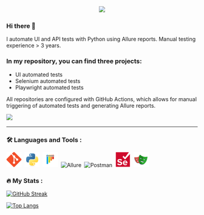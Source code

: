 
<div id="header" align="center">
  <img src="https://media4.giphy.com/media/v1.Y2lkPTc5MGI3NjExdXB6MXJrZnUyaHN2OGxkOG9xdjQ3cHp1ZTZqcXRuMmEyZGxpbTFkcyZlcD12MV9pbnRlcm5hbF9naWZfYnlfaWQmY3Q9Zw/sULKEgDMX8LcI/giphy.gif" width="100"/>
  </div>

  ### Hi there 👋
  I automate UI and API tests with Python using Allure reports.
  Manual testing experience > 3 years.
  
### In my repository, you can find three projects:

* UI automated tests
* Selenium automated tests
* Playwright automated tests

All repositories are configured with GitHub Actions, which allows for manual triggering of automated tests and generating Allure reports.

  <div id="badges">
    <a href="https://t.me/rassokha03">
      <img src="https://img.shields.io/badge/Telegram-blue?style=for-the-badge&logo=telegram&logoColor=white%22%20alt=%22Telegram%20Badge"/>
    </a>
  </div>

  ------
  
### :hammer_and_wrench: Languages and Tools :
  <div>
    <img src="https://github.com/devicons/devicon/blob/master/icons/git/git-original.svg" title="Git" alt="Git" width="40" height="40"/>&nbsp;
    <img src="https://github.com/devicons/devicon/blob/master/icons/python/python-original.svg" title="Python" alt="Python" width="40" height="40"/>&nbsp;
    <img src="https://github.com/devicons/devicon/blob/master/icons/pytest/pytest-original.svg" title="Pytest" alt="Pytest" width="40" height="40"/>&nbsp;
    <img src="https://avatars.githubusercontent.com/u/5879127?s=200&v=4" title="Allure" alt="Allure" width="40" height="40"/>&nbsp;
    <img src="https://www.svgrepo.com/show/354202/postman-icon.svg" title="Postman" alt="Postman" width="40" height="40"/>&nbsp;
    <img src="https://github.com/devicons/devicon/blob/master/icons/selenium/selenium-original.svg" title="Selenium" alt="Selenium" width="40" height="40"/>&nbsp;
    <img src="https://github.com/devicons/devicon/blob/master/icons/playwright/playwright-original.svg" title="Playwright" alt="Playwright" width="40" height="40"/>&nbsp;
  </div>

### :fire: My Stats :
  [![GitHub Streak](http://github-readme-streak-stats.herokuapp.com/?user=rassokha03&theme=merko&date_format=j%20M%5B%20Y%5D)](https://git.io/streak-stats)
  
  [![Top Langs](https://github-readme-stats.vercel.app/api/top-langs/?username=rassokha03)](https://github.com/anuraghazra/github-readme-stats)

</div>



